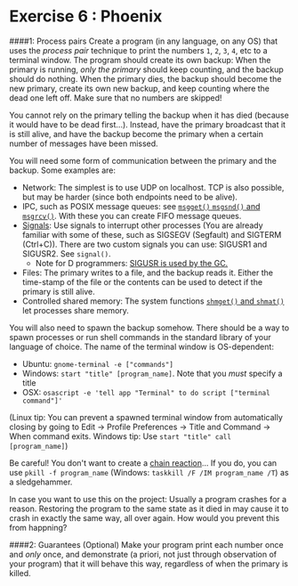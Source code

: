 Exercise 6 : Phoenix
====================

####1: Process pairs
Create a program (in any language, on any OS) that uses the *process pair* technique to print the numbers `1`, `2`, `3`, `4`, etc to a terminal window. The program should create its own backup: When the primary is running, *only the primary* should keep counting, and the backup should do nothing. When the primary dies, the backup should become the new primary, create its own new backup, and keep counting where the dead one left off. Make sure that no numbers are skipped!

You cannot rely on the primary telling the backup when it has died (because it would have to be dead first...). Instead, have the primary broadcast that it is still alive, and have the backup become the primary when a certain number of messages have been missed.

You will need some form of communication between the primary and the backup. Some examples are:
 - Network: The simplest is to use UDP on localhost. TCP is also possible, but may be harder (since both endpoints need to be alive).
 - IPC, such as POSIX message queues: see [`msgget()` `msgsnd()` and `msgrcv()`](http://pubs.opengroup.org/onlinepubs/7990989775/xsh/sysmsg.h.html). With these you can create FIFO message queues.
 - [Signals](http://pubs.opengroup.org/onlinepubs/7990989775/xsh/signal.h.html): Use signals to interrupt other processes (You are already familiar with some of these, such as SIGSEGV (Segfault) and SIGTERM (Ctrl+C)). There are two custom signals you can use: SIGUSR1 and SIGUSR2. See `signal()`.
   - Note for D programmers: [SIGUSR is used by the GC.](http://dlang.org/phobos/core_memory.html)
 - Files: The primary writes to a file, and the backup reads it. Either the time-stamp of the file or the contents can be used to detect if the primary is still alive.
 - Controlled shared memory: The system functions [`shmget()` and `shmat()`](http://pubs.opengroup.org/onlinepubs/7990989775/xsh/sysshm.h.html) let processes share memory.

You will also need to spawn the backup somehow. There should be a way to spawn processes or run shell commands in the standard library of your language of choice. The name of the terminal window is OS-dependent:
 - Ubuntu: `gnome-terminal -e ["commands"]`
 - Windows: `start "title" [program_name]`. Note that you _must_ specify a title
 - OSX: `osascript -e 'tell app "Terminal" to do script ["terminal command"]'`

 
(Linux tip: You can prevent a spawned terminal window from automatically closing by going to Edit -> Profile Preferences -> Title and Command -> When command exits. Windows tip: Use `start "title" call [program_name]`)

Be careful! You don't want to create a [chain reaction](http://en.wikipedia.org/wiki/Fork_bomb)... If you do, you can use `pkill -f program_name` (Windows: `taskkill /F /IM program_name /T`) as a sledgehammer.

In case you want to use this on the project: Usually a program crashes for a reason. Restoring the program to the same state as it died in may cause it to crash in exactly the same way, all over again. How would you prevent this from happning?

 
####2: Guarantees (Optional)
Make your program print each number once and *only* once, and demonstrate (a priori, not just through observation of your program) that it will behave this way, regardless of when the primary is killed.

